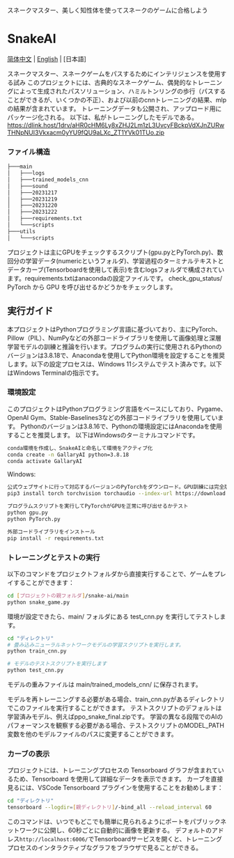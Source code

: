 スネークマスター、美しく知性体を使ってスネークのゲームに合格しよう


# SnakeAI

[简体中文](README-CN.md) | [English](README-EN.md) | [日本語]

スネークマスター、スネークゲームをパスするためにインテリジェンスを使用する試み
このプロジェクトには、古典的なスネークゲーム、偶発的なトレーニングによって生成されたパスソリューション、ハミルトンリングの歩行（パスすることができるが、いくつかの不正）、および以前のcnnトレーニングの結果、mlpの結果が含まれています。 トレーニングデータも公開され、アップロード用にパッケージ化される。
以下は、私がトレーニングしたモデルである。 
https://dlink.host/1drv/aHR0cHM6Ly8xZHJ2Lm1zL3UvcyFBckpVdXJnZURwTHNpNUI3Vkxacm0yYU9fQU9aLXc_ZT1YVk01TUo.zip

### ファイル構造

```bash
├───main
│   ├───logs
│   ├───trained_models_cnn
│   ├───sound
│   ├───20231217
│   ├───20231219
│   ├───20231220
│   ├───20231222
│   ├───requirements.txt
│   └───scripts
├───utils
│   └───scripts
```

プロジェクトは主にGPUをチェックするスクリプト(gpu.pyとPyTorch.py)、数回分の学習データ(numericというフォルダ)、学習過程のターミナルテキストとデータカーブ(Tensorboardを使用して表示)を含むlogsフォルダで構成されています。requirements.txtはanacondaの設定ファイルです。
check_gpu_status/ PyTorch から GPU を呼び出せるかどうかをチェックします。

## 実行ガイド
本プロジェクトはPythonプログラミング言語に基づいており、主にPyTorch、Pillow（PIL）、NumPyなどの外部コードライブラリを使用して画像処理と深層学習モデルの訓練と推論を行います。プログラムの実行に使用されるPythonのバージョンは3.8.18で、Anacondaを使用してPython環境を設定することを推奨します。以下の設定プロセスは、Windows 11システムでテスト済みです。以下はWindows Terminalの指示です。

### 環境設定

このプロジェクトはPythonプログラミング言語をベースにしており、Pygame、OpenAI Gym、Stable-Baselines3などの外部コードライブラリを使用しています。 Pythonのバージョンは3.8.16で、Pythonの環境設定にはAnacondaを使用することを推奨します。 以下はWindowsのターミナルコマンドです。

```bash
conda環境を作成し、SnakeAIと命名して環境をアクティブ化
conda create -n GallaryAI python=3.8.18
conda activate GallaryAI
```


Windows:
```bash 
公式ウェブサイトに行って対応するバージョンのPyTorchをダウンロード。GPU訓練には完全版のPyTorchの手動インストールが必要
pip3 install torch torchvision torchaudio --index-url https://download.pytorch.org/whl/cu121

プログラムスクリプトを実行してPyTorchがGPUを正常に呼び出せるかテスト
python gpu.py
python PyTorch.py

外部コードライブラリをインストール
pip install -r requirements.txt
```


### トレーニングとテストの実行

以下のコマンドをプロジェクトフォルダから直接実行することで、ゲームをプレイすることができます：

```bash
cd [プロジェクトの親フォルダ]/snake-ai/main
python snake_game.py
```


環境が設定できたら、main/ フォルダにある test_cnn.py を実行してテストします。
```bash
cd "ディレクトリ"
# 畳み込みニューラルネットワークモデルの学習スクリプトを実行します。
python train_cnn.py

# モデルのテストスクリプトを実行します
python test_cnn.py
```

モデルの重みファイルは main/trained_models_cnn/ に保存されます。

モデルを再トレーニングする必要がある場合、train_cnn.pyがあるディレクトリでこのファイルを実行することができます。 テストスクリプトのデフォルトは学習済みモデル、例えばppo_snake_final.zipです。 学習の異なる段階でのAIのパフォーマンスを観察する必要がある場合、テストスクリプトのMODEL_PATH変数を他のモデルファイルのパスに変更することができます。


### カーブの表示

プロジェクトには、トレーニングプロセスの Tensorboard グラフが含まれているため、Tensorboard を使用して詳細なデータを表示できます。 カーブを直接見るには、VSCode Tensorboard プラグインを使用することをお勧めします：

```bash
cd "ディレクトリ"
tensorboard --logdir=[親ディレクトリ]∕-bind_all --reload_interval 60
```

このコマンドは、いつでもどこでも簡単に見られるようにポートをパブリックネットワークに公開し、60秒ごとに自動的に画像を更新する。 デフォルトのアドレス`http://localhost:6006/`でTensorboardサービスを開くと、トレーニングプロセスのインタラクティブなグラフをブラウザで見ることができる。
